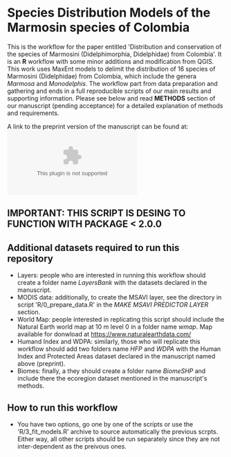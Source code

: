 # Species Distribution Models of the Marmosin species of Colombia

This is the workflow for the paper entitled 'Distribution and conservation of the species of Marmosini (Didelphimorphia, Didelphidae) from Colombia'. It is an **R** workflow with some minor additions and modification from QGIS. This work uses MaxEnt models to delimit the distribution of 16 species of Marmosini (Didelphidae) from Colombia, which include the genera *Marmosa* and *Monodelphis*. The workflow part from data preparation and gathering and ends in a full reproducible scripts of our main results and supporting information. Please see below and read **METHODS** section of our manuscript (pending acceptance) for a detailed explanation of methods and requirements. 

A link to the preprint version of the manuscript can be found at: ![](www.asda.com)

## **IMPORTANT:** THIS SCRIPT IS DESING TO FUNCTION WITH PACKAGE <ENMeval> < 2.0.0 

## Additional datasets required to run this repository

- Layers: people who are interested in running this workflow should create a folder name *LayersBank* with the datasets declared in the manuscript. 
- MODIS data: additionally, to create the MSAVI layer, see the directory in script 'R/0_prepare_data.R' in the *MAKE MSAVI PREDICTOR LAYER* section.
- World Map: people interested in replicating this script should include the Natural Earth world map at 10 m level 0 in a folder name *wmap*. Map available for donwload at https://www.naturalearthdata.com/
- Humand Index and WDPA: similarly, those who will replicate this workflow should add two folders name *HFP* and *WDPA* with the Human Index and Protected Areas dataset declared in the manuscript named above (preprint). 
- Biomes: finally, a they should create a folder name *BiomeSHP* and include there the ecoregion dataset mentioned in the manuscript's methods.

## How to run this workflow
- You have two options, go one by one of the scripts or use the 'R/3_fit_models.R' archive to source automatically the previous scrpts. Either way, all other scripts should be run separately since they are not inter-dependent as the preivous ones. 
